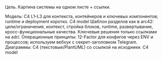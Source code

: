 Цель. Картина системы на одном листе + ссылки.

Модель: C4 L1–L3 для контекста, контейнеров и ключевых компонентов; runtime и deployment коротко. 
C4 model
Шаблон разделов как в arc42: цели/ограничения, контекст, стройка блоков, runtime, развертывание, кросс-функциональные качества. 
Ключевые решения только ссылками на adr/.
Операционные принципы: 12-Factor для конфигов через ENV и процессов; используем вебхук с секрет-заголовком Telegram. 
Диаграммы: C4 (текстовые/PlantUML) со ссылкой на исходники. 
C4 model
